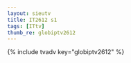 ```yaml
--- 
layout: sieutv
title: IT2612 s1
tags: [ITtv]
thumb_re: globiptv2612
---
```

{% include tvadv key="globiptv2612" %} 
